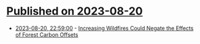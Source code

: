 # [Published on 2023-08-20](index.md)

* [2023-08-20, 22:59:00](https://news.slashdot.org/story/23/08/20/2252216/increasing-wildfires-could-negate-the-effects-of-forest-carbon-offsets?utm_source=rss1.0mainlinkanon&utm_medium=feed) - [Increasing Wildfires Could Negate the Effects of Forest Carbon Offsets](https://news.slashdot.org/story/23/08/20/2252216/increasing-wildfires-could-negate-the-effects-of-forest-carbon-offsets?utm_source=rss1.0mainlinkanon&utm_medium=feed)

